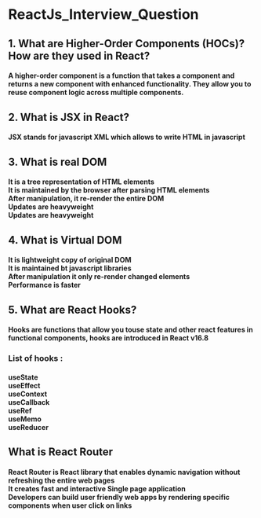 # ReactJs_Interview_Question
## 1. What are Higher-Order Components (HOCs)? How are they used in React?
#### A higher-order component is a function that takes a component and returns a new component with enhanced functionality. They allow you to reuse component logic across multiple components.

## 2. What is JSX in React?
#### JSX stands for javascript XML which allows to write HTML in javascript

## 3. What is real DOM
#### It is a tree representation of HTML elements <br/> It is maintained by the browser after parsing HTML elements <br/> After manipulation, it re-render the entire DOM <br/> Updates are heavyweight </br> Updates are heavyweight

## 4. What is Virtual DOM
#### It is lightweight copy of original DOM <br/> It is maintained bt javascript libraries <br/> After manipulation it only re-render changed elements <br/> Performance is faster

## 5. What are React Hooks?
#### Hooks are functions that allow you touse state and other react features in functional components, hooks are introduced in React v16.8
### List of hooks :
#### useState <br/> useEffect <br/> useContext <br/> useCallback <br/> useRef <br/> useMemo <br/> useReducer

## What is React Router
#### React Router is React library that enables dynamic navigation without refreshing the entire web pages <br/> It creates fast and interactive Single page application <br/> Developers can build user friendly web apps by rendering specific components when user click on links
